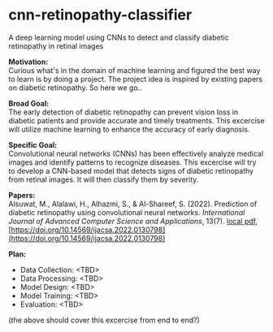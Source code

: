 # cnn-retinopathy-classifier
A deep learning model using CNNs to detect and classify diabetic retinopathy in retinal images

**Motivation:**  
Curious what's in the domain of machine learning and figured the best way to learn is by doing a project. The project idea is inspired by existing papers on diabetic retinopathy. So here we go..

**Broad Goal:**  
The early detection of diabetic retinopathy can prevent vision loss in diabetic patients and provide accurate and timely treatments. This excercise will utilize machine learning to enhance the accuracy of early diagnosis.

**Specific Goal:**  
Convolutional neural networks (CNNs) has been effectively analyze medical images and identify patterns to recognize diseases. This excercise will try to develop a CNN-based model that detects signs of diabetic retinopathy from retinal images. It will then classify them by severity.

**Papers:**  
Alsuwat, M., Alalawi, H., Alhazmi, S., & Al-Shareef, S. (2022). Prediction of diabetic retinopathy using convolutional neural networks. *International Journal of Advanced Computer Science and Applications*, 13(7). [local pdf](./papers/Prediction_of_Diabetic_Retinopathy_using_Convolutional_Neural_Networks.pdf), [https://doi.org/10.14569/ijacsa.2022.0130798](https://doi.org/10.14569/ijacsa.2022.0130798) 

**Plan:**
- Data Collection: \<TBD\>
- Data Processing: \<TBD\>
- Model Design: \<TBD\>
- Model Training: \<TBD\>
- Evaluation: \<TBD\>

(the above should cover this excercise from end to end?)
